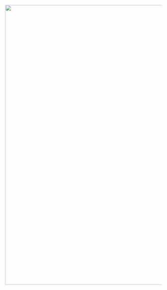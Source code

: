 <p align="center">
<img width="900px" src="https://raw.githubusercontent.com/mixandjam/ThePathless-Gameplay/039fb655dce4219dd3b55ae29210561b896d5a61/git-banner.png">
</p>
